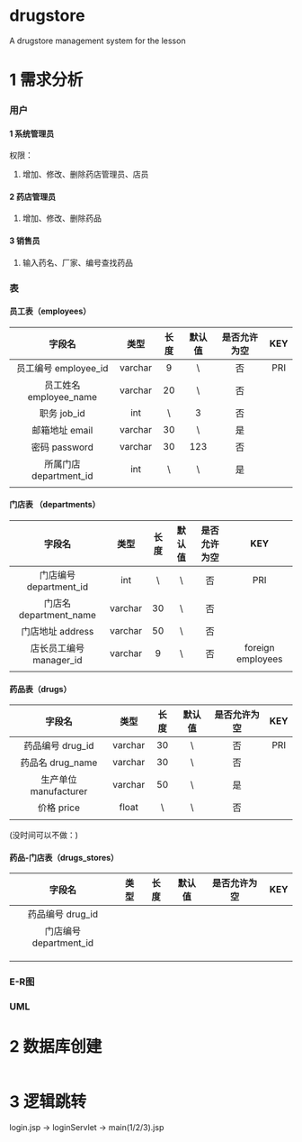 # drugstore
A drugstore management system for the lesson



# 1	需求分析

### 用户

#### 1	系统管理员

权限：

1. 增加、修改、删除药店管理员、店员



#### 2	药店管理员

1. 增加、修改、删除药品



#### 3	销售员

1. 输入药名、厂家、编号查找药品



### 表

#### 员工表（employees）

|         字段名         |  类型   | 长度 | 默认值 | 是否允许为空 | KEY  |
| :--------------------: | :-----: | :--: | :----: | :----------: | :--: |
|  员工编号 employee_id  | varchar |  9   |   \    |      否      | PRI  |
| 员工姓名 employee_name | varchar |  20  |   \    |      否      |      |
|      职务 job_id       |   int   |  \   |   3    |      否      |      |
|     邮箱地址 email     | varchar |  30  |   \    |      是      |      |
|     密码 password      | varchar |  30  |  123   |      否      |      |
| 所属门店 department_id |   int   |  \   |   \    |      是      |      |
|                        |         |      |        |              |      |



#### 门店表 （departments）

|         字段名          |  类型   | 长度 | 默认值 | 是否允许为空 |        KEY        |
| :---------------------: | :-----: | :--: | :----: | :----------: | :---------------: |
| 门店编号 department_id  |   int   |  \   |   \    |      否      |        PRI        |
| 门店名 department_name  | varchar |  30  |   \    |      否      |                   |
|    门店地址 address     | varchar |  50  |   \    |      否      |                   |
| 店长员工编号 manager_id | varchar |  9   |   \    |      否      | foreign employees |
|                         |         |      |        |              |                   |



#### 药品表（drugs）

|        字段名         |  类型   | 长度 | 默认值 | 是否允许为空 | KEY  |
| :-------------------: | :-----: | :--: | :----: | :----------: | :--: |
|   药品编号 drug_id    | varchar |  30  |   \    |      否      | PRI  |
|   药品名 drug_name    | varchar |  30  |   \    |      否      |      |
| 生产单位 manufacturer | varchar |  50  |   \    |      是      |      |
|      价格 price       |  float  |  \   |   \    |      否      |      |
|                       |         |      |        |              |      |



(没时间可以不做：)

#### 药品-门店表（drugs_stores）

|         字段名         | 类型 | 长度 | 默认值 | 是否允许为空 | KEY  |
| :--------------------: | :--: | :--: | :----: | :----------: | :--: |
|    药品编号 drug_id    |      |      |        |              |      |
| 门店编号 department_id |      |      |        |              |      |
|                        |      |      |        |              |      |
|                        |      |      |        |              |      |
|                        |      |      |        |              |      |





### E-R图





### UML





# 2	数据库创建



```sql

```





# 3	逻辑跳转





login.jsp -> loginServlet -> main(1/2/3).jsp









